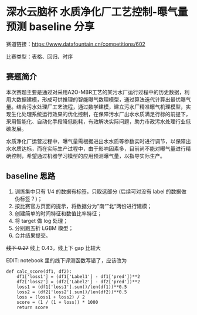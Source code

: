 # 深水云脑杯 水质净化厂工艺控制-曝气量预测 baseline 分享

赛道链接：https://www.datafountain.cn/competitions/602

比赛类型：表格、回归、时序

## 赛题简介

本次赛题主要是通过对采用A2O-MBR工艺的某污水厂运行过程中的历史数据，利用大数据建模，形成可供推理的智能曝气数理模型，通过算法迭代计算出最优曝气量。结合污水处理厂工艺流程，通过数学建模，建立污水厂精准曝气机理模型，实现生化处理系统运行效果的优化控制，在保障污水厂出水水质满足行标的前提下，采用智能化、自动化手段降低能耗，有效解决实际问题，助力市政污水处理行业低碳发展。

水质净化厂运营过程中，曝气量需根据进出水水质等参数实时进行调节，以保障出水水质达标，而在实际生产过程中，由于影响因素多，目前尚不能对曝气量进行精确控制，希望通过机器学习模型的应用预测曝气量，以指导实际生产。

## baseline 思路

1. 训练集中只有 1/4 的数据有标签，只取这部分 (后续可对没有 label 的数据做伪标签？)；
2. 按比赛官方页面的提示，将数据分为”南“”北“两份进行建模；
3. 创建简单的时间特征和数值比率特征；
4. 将 target 做 log 处理；
5. 分别跑五折 LGBM 模型；
6. 合并结果提交。

~~线下 0.27~~ 线上 0.43，线上下 gap 比较大

EDIT: notebook 里的线下评测函数写错了，应该改为

```
def calc_score(df1, df2):
    df1['loss1'] = (df1['Label1'] - df1['pred'])**2
    df2['loss2'] = (df2['Label2'] - df2['pred'])**2
    loss1 = (df1['loss1'].sum()/len(df1))**0.5
    loss2 = (df2['loss2'].sum()/len(df2))**0.5
    loss = (loss1 + loss2) / 2
    score = (1 / (1 + loss)) * 1000
    return score
```
